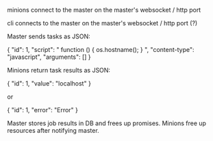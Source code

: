 minions connect to the master on the master's websocket / http port

cli connects to the master on the master's websocket / http port (?)

Master sends tasks as JSON:

{
	"id": 1,
	"script": " function () { os.hostname(); } ",
	"content-type": "javascript",
	"arguments": []
}

Minions return task results as JSON:

{
	"id": 1,
	"value": "localhost"
}

or

{
	"id": 1,
	"error": "Error"
}

Master stores job results in DB and frees up promises. Minions free up resources after notifying master.

